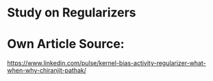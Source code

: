 # Study on Regularizers


# Own Article Source:
https://www.linkedin.com/pulse/kernel-bias-activity-regularizer-what-when-why-chiranjit-pathak/
